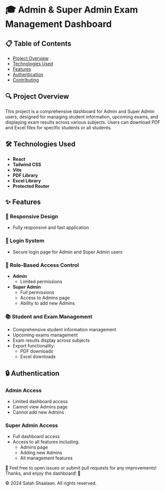 # 🎓 Admin & Super Admin Exam Management Dashboard

## 📋 Table of Contents
- [Project Overview](#project-overview)
- [Technologies Used](#technologies-used)
- [Features](#features)
- [Authentication](#authentication)
- [Contributing](#contributing)

## 🔍 Project Overview
This project is a comprehensive dashboard for Admin and Super Admin users, designed for managing student information, upcoming exams, and displaying exam results across various subjects. Users can download PDF and Excel files for specific students or all students.

## 🛠️ Technologies Used
- **React** 
- **Tailwind CSS**
- **Vite** 
- **PDF Library** 
- **Excel Library** 
- **Protected Router** 

## ✨ Features

### 📱 Responsive Design
- Fully responsive and fast application

### 🔐 Login System
- Secure login page for Admin and Super Admin users

### 👥 Role-Based Access Control
- **Admin**
  - Limited permissions
- **Super Admin**
  - Full permissions
  - Access to Admins page
  - Ability to add new Admins

### 📚 Student and Exam Management
- Comprehensive student information management
- Upcoming exams management
- Exam results display across subjects
- Export functionality:
  - PDF downloads
  - Excel downloads

## 🔒 Authentication

### Admin Access
- Limited dashboard access
- Cannot view Admins page
- Cannot add new Admins

### Super Admin Access
- Full dashboard access
- Access to all features including:
  - Admins page
  - Adding new Admins
  - All management features


📝 Feel free to open issues or submit pull requests for any improvements!
Thanks, and enjoy the dashboard! 🚀

© 2024 Salah Shaalaan. All rights reserved.
